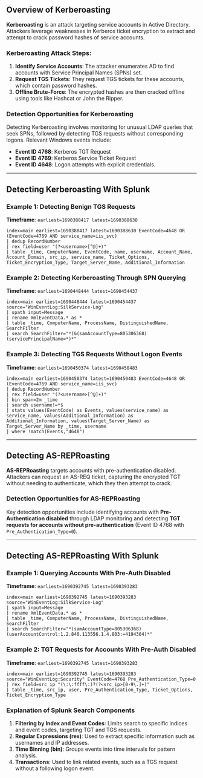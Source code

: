 ## Overview of Kerberoasting

**Kerberoasting** is an attack targeting service accounts in Active Directory. Attackers leverage weaknesses in Kerberos ticket encryption to extract and attempt to crack password hashes of service accounts.

### Kerberoasting Attack Steps:
1. **Identify Service Accounts**: The attacker enumerates AD to find accounts with Service Principal Names (SPNs) set.
2. **Request TGS Tickets**: They request TGS tickets for these accounts, which contain password hashes.
3. **Offline Brute-Force**: The encrypted hashes are then cracked offline using tools like Hashcat or John the Ripper.

### Detection Opportunities for Kerberoasting

Detecting Kerberoasting involves monitoring for unusual LDAP queries that seek SPNs, followed by detecting TGS requests without corresponding logons. Relevant Windows events include:
- **Event ID 4768**: Kerberos TGT Request
- **Event ID 4769**: Kerberos Service Ticket Request
- **Event ID 4648**: Logon attempts with explicit credentials.

---

## Detecting Kerberoasting With Splunk

### Example 1: Detecting Benign TGS Requests

**Timeframe**: `earliest=1690388417 latest=1690388630`

```spl
index=main earliest=1690388417 latest=1690388630 EventCode=4648 OR (EventCode=4769 AND service_name=iis_svc) 
| dedup RecordNumber 
| rex field=user "(?<username>[^@]+)"
| table _time, ComputerName, EventCode, name, username, Account_Name, Account_Domain, src_ip, service_name, Ticket_Options, Ticket_Encryption_Type, Target_Server_Name, Additional_Information
```

### Example 2: Detecting Kerberoasting Through SPN Querying

**Timeframe**: `earliest=1690448444 latest=1690454437`

```spl
index=main earliest=1690448444 latest=1690454437 source="WinEventLog:SilkService-Log" 
| spath input=Message 
| rename XmlEventData.* as * 
| table _time, ComputerName, ProcessName, DistinguishedName, SearchFilter 
| search SearchFilter="*(&(samAccountType=805306368)(servicePrincipalName=*)*"
```

### Example 3: Detecting TGS Requests Without Logon Events

**Timeframe**: `earliest=1690450374 latest=1690450483`

```spl
index=main earliest=1690450374 latest=1690450483 EventCode=4648 OR (EventCode=4769 AND service_name=iis_svc)
| dedup RecordNumber
| rex field=user "(?<username>[^@]+)"
| bin span=2m _time 
| search username!=*$ 
| stats values(EventCode) as Events, values(service_name) as service_name, values(Additional_Information) as Additional_Information, values(Target_Server_Name) as Target_Server_Name by _time, username
| where !match(Events,"4648")
```

---

## Detecting AS-REPRoasting

**AS-REPRoasting** targets accounts with pre-authentication disabled. Attackers can request an AS-REQ ticket, capturing the encrypted TGT without needing to authenticate, which they then attempt to crack.

### Detection Opportunities for AS-REPRoasting

Key detection opportunities include identifying accounts with **Pre-Authentication disabled** through LDAP monitoring and detecting **TGT requests for accounts without pre-authentication** (Event ID 4768 with `Pre_Authentication_Type=0`).

---

## Detecting AS-REPRoasting With Splunk

### Example 1: Querying Accounts With Pre-Auth Disabled

**Timeframe**: `earliest=1690392745 latest=1690393283`

```spl
index=main earliest=1690392745 latest=1690393283 source="WinEventLog:SilkService-Log" 
| spath input=Message 
| rename XmlEventData.* as * 
| table _time, ComputerName, ProcessName, DistinguishedName, SearchFilter 
| search SearchFilter="*(samAccountType=805306368)(userAccountControl:1.2.840.113556.1.4.803:=4194304)*"
```

### Example 2: TGT Requests for Accounts With Pre-Auth Disabled

**Timeframe**: `earliest=1690392745 latest=1690393283`

```spl
index=main earliest=1690392745 latest=1690393283 source="WinEventLog:Security" EventCode=4768 Pre_Authentication_Type=0
| rex field=src_ip "(\:\:ffff\:)?(?<src_ip>[0-9\.]+)"
| table _time, src_ip, user, Pre_Authentication_Type, Ticket_Options, Ticket_Encryption_Type
```

### Explanation of Splunk Search Components

1. **Filtering by Index and Event Codes**: Limits search to specific indices and event codes, targeting TGT and TGS requests.
2. **Regular Expressions (rex)**: Used to extract specific information such as usernames and IP addresses.
3. **Time Binning (bin)**: Groups events into time intervals for pattern analysis.
4. **Transactions**: Used to link related events, such as a TGS request without a following logon event.